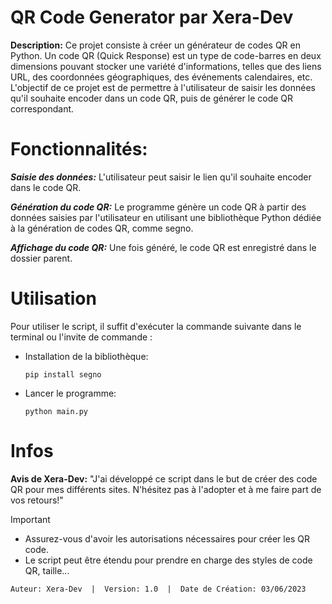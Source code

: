 # QR Code Generator par Xera-Dev

**Description:** Ce projet consiste à créer un générateur de codes QR en Python. Un code QR (Quick Response) est un type de code-barres en deux dimensions pouvant stocker une variété d'informations, telles que des liens URL, des coordonnées géographiques, des événements calendaires, etc. L'objectif de ce projet est de permettre à l'utilisateur de saisir les données qu'il souhaite encoder dans un code QR, puis de générer le code QR correspondant.

# Fonctionnalités:

**_Saisie des données:_** L'utilisateur peut saisir le lien qu'il souhaite encoder dans le code QR.

**_Génération du code QR:_** Le programme génère un code QR à partir des données saisies par l'utilisateur en utilisant une bibliothèque Python dédiée à la génération de codes QR, comme segno.

**_Affichage du code QR:_** Une fois généré, le code QR est enregistré dans le dossier parent.

# Utilisation

Pour utiliser le script, il suffit d'exécuter la commande suivante dans le terminal ou l'invite de commande :
- Installation de la bibliothèque:
  ```
  pip install segno
  ```
- Lancer le programme:
  ```
  python main.py
  ```
# Infos
**Avis de Xera-Dev:**
"J'ai développé ce script dans le but de créer des code QR pour mes différents sites. N'hésitez pas à l'adopter et à me faire part de vos retours!"

> [!IMPORTANT]
> - Assurez-vous d'avoir les autorisations nécessaires pour créer les QR code.
> - Le script peut être étendu pour prendre en charge des styles de code QR, taille...

```Auteur: Xera-Dev  |  Version: 1.0  |  Date de Création: 03/06/2023```

